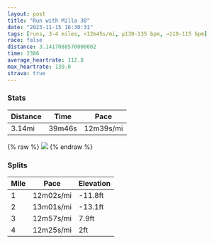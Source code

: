 ```yaml
---
layout: post
title: "Run with Milla 30"
date: "2023-11-15 16:30:31"
tags: [runs, 3-4 miles, <12m45s/mi, μ130-135 bpm, →110-115 bpm]
race: false
distance: 3.1417088570000002
time: 2386
average_heartrate: 112.8
max_heartrate: 130.0
strava: true
---
```


### Stats

| Distance | Time | Pace |
|----------|------|------|
|3.14mi|39m46s|12m39s/mi|

{% raw %}
<img src='https://maps.googleapis.com/maps/api/staticmap?maptype=roadmap&path=enc:eiwwF`vsbMNCR^CZBLE@I`AB\HVGj@DFD^FYRO@GBSBGIGC@Nd@^d@d@|@?D^h@RPH`@VjBJfAQdAG|Am@~@@FEREDJQKE@FMJCn@[vAFTmC~IAVWp@CNJPXL\VVL\Hx@n@n@XPNVH`@Z^PVDLFdA`AXR\^D?|@r@~@PFDVt@VPhBf@t@Nr@Hb@N`@B~@Rd@\d@N`@TTB~Af@H?@JIh@Qj@a@hASdAWl@A^J@XKRc@p@cC\iBHq@FUJMNDXRXf@Nn@Dl@VRbD`AHR@lBCXBf@Lf@TFHIHq@NsC@o@RqDBCp@BvDZFHh@Pr@HjBFAHNV`ABDAACAHDt@ItAEpAGv@I~BEXt@DP?BE?_@Fs@XoGBQN_@|@KBe@FU@OCa@Fk@@]oASk@a@SGa@WUk@]Wu@[Q?WMSCQDK?QQOG_@BUE]Ck@A_@IOOI?_@O]FEHQr@Sj@W|@Gn@QlAmAMOBk@f@WHe@KOUm@UOCkBCWDcB?_Ds@aCy@}@Oa@MWMc@Gc@MUOc@w@YMi@MeAm@WSOQq@_@k@_@SUyBuAiAo@]YyCeBuB{AhAn@l@Vt@b@\eAAO&key=AIzaSyC1MId7bFpkLXNAaYhBSTb8jLyiSqzbDtM&size=800x800&markers=color:yellow|label:S|40.75683,-73.99793&markers=color:green|label:F|40.75687000000003,-74.00483000000008'>
{% endraw %}

### Splits

| Mile | Pace | Elevation |
|------|------|-----------|
|1|12m02s/mi|-11.8ft|
|2|13m01s/mi|-13.1ft|
|3|12m57s/mi|7.9ft|
|4|12m25s/mi|2ft|
